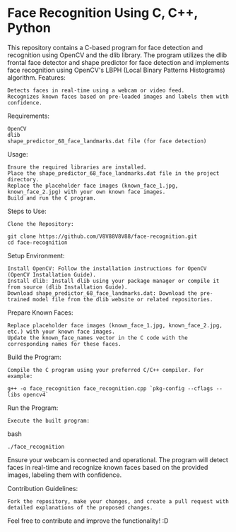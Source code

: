 # Face Recognition Using C, C++, Python 

This repository contains a C-based program for face detection and recognition using OpenCV and the dlib library. The program utilizes the dlib frontal face detector and shape predictor for face detection and implements face recognition using OpenCV's LBPH (Local Binary Patterns Histograms) algorithm.
Features:

    Detects faces in real-time using a webcam or video feed.
    Recognizes known faces based on pre-loaded images and labels them with confidence.

Requirements:

    OpenCV
    dlib
    shape_predictor_68_face_landmarks.dat file (for face detection)

Usage:

    Ensure the required libraries are installed.
    Place the shape_predictor_68_face_landmarks.dat file in the project directory.
    Replace the placeholder face images (known_face_1.jpg, known_face_2.jpg) with your own known face images.
    Build and run the C program.

Steps to Use:

    Clone the Repository:
    
    git clone https://github.com/V8V88V8V88/face-recognition.git
    cd face-recognition



Setup Environment:

    Install OpenCV: Follow the installation instructions for OpenCV (OpenCV Installation Guide).
    Install dlib: Install dlib using your package manager or compile it from source (dlib Installation Guide).
    Download shape_predictor_68_face_landmarks.dat: Download the pre-trained model file from the dlib website or related repositories.

Prepare Known Faces:

    Replace placeholder face images (known_face_1.jpg, known_face_2.jpg, etc.) with your known face images.
    Update the known_face_names vector in the C code with the corresponding names for these faces.

Build the Program:

    Compile the C program using your preferred C/C++ compiler. For example:
    
    g++ -o face_recognition face_recognition.cpp `pkg-config --cflags --libs opencv4`

Run the Program:

    Execute the built program:

bash

    ./face_recognition

Ensure your webcam is connected and operational.
The program will detect faces in real-time and recognize known faces based on the provided images, labeling them with confidence.

Contribution Guidelines:

    Fork the repository, make your changes, and create a pull request with detailed explanations of the proposed changes.

Feel free to contribute and improve the functionality! :D
